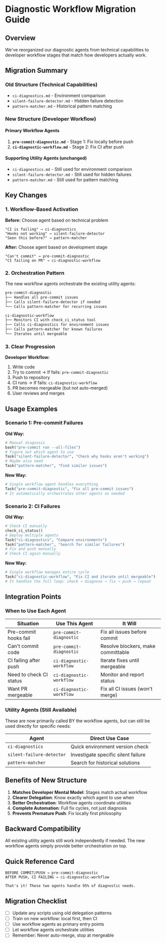 # Diagnostic Workflow Migration Guide

## Overview

We've reorganized our diagnostic agents from technical capabilities to developer workflow stages that match how developers actually work.

## Migration Summary

### Old Structure (Technical Capabilities)

- `ci-diagnostics.md` - Environment comparison
- `silent-failure-detector.md` - Hidden failure detection
- `pattern-matcher.md` - Historical pattern matching

### New Structure (Developer Workflow)

#### Primary Workflow Agents

1. **`pre-commit-diagnostic.md`** - Stage 1: Fix locally before push
2. **`ci-diagnostic-workflow.md`** - Stage 2: Fix CI after push

#### Supporting Utility Agents (unchanged)

- `ci-diagnostics.md` - Still used for environment comparison
- `silent-failure-detector.md` - Still used for hidden failures
- `pattern-matcher.md` - Still used for pattern matching

## Key Changes

### 1. Workflow-Based Activation

**Before:** Choose agent based on technical problem

```
"CI is failing" → ci-diagnostics
"Hooks not working" → silent-failure-detector
"Seen this before?" → pattern-matcher
```

**After:** Choose agent based on development stage

```
"Can't commit" → pre-commit-diagnostic
"CI failing on PR" → ci-diagnostic-workflow
```

### 2. Orchestration Pattern

The new workflow agents orchestrate the existing utility agents:

```markdown
pre-commit-diagnostic
├── Handles all pre-commit issues
├── Calls silent-failure-detector if needed
└── Calls pattern-matcher for recurring issues

ci-diagnostic-workflow
├── Monitors CI with check_ci_status tool
├── Calls ci-diagnostics for environment issues
├── Calls pattern-matcher for known failures
└── Iterates until mergeable
```

### 3. Clear Progression

**Developer Workflow:**

1. Write code
2. Try to commit → If fails: `pre-commit-diagnostic`
3. Push to repository
4. CI runs → If fails: `ci-diagnostic-workflow`
5. PR becomes mergeable (but not auto-merged)
6. User reviews and merges

## Usage Examples

### Scenario 1: Pre-commit Failures

**Old Way:**

```python
# Manual diagnosis
bash("pre-commit run --all-files")
# Figure out which agent to use
Task("silent-failure-detector", "Check why hooks aren't working")
# Maybe also need
Task("pattern-matcher", "Find similar issues")
```

**New Way:**

```python
# Single workflow agent handles everything
Task("pre-commit-diagnostic", "Fix all pre-commit issues")
# It automatically orchestrates other agents as needed
```

### Scenario 2: CI Failures

**Old Way:**

```python
# Check CI manually
check_ci_status()
# Deploy multiple agents
Task("ci-diagnostics", "Compare environments")
Task("pattern-matcher", "Search for similar failures")
# Fix and push manually
# Check CI again manually
```

**New Way:**

```python
# Single workflow manages entire cycle
Task("ci-diagnostic-workflow", "Fix CI and iterate until mergeable")
# It handles the full loop: check → diagnose → fix → push → repeat
```

## Integration Points

### When to Use Each Agent

| Situation               | Use This Agent           | It Will                            |
| ----------------------- | ------------------------ | ---------------------------------- |
| Pre-commit hooks fail   | `pre-commit-diagnostic`  | Fix all issues before commit       |
| Can't commit code       | `pre-commit-diagnostic`  | Resolve blockers, make committable |
| CI failing after push   | `ci-diagnostic-workflow` | Iterate fixes until mergeable      |
| Need to check CI status | `ci-diagnostic-workflow` | Monitor and report status          |
| Want PR mergeable       | `ci-diagnostic-workflow` | Fix all CI issues (won't merge)    |

### Utility Agents (Still Available)

These are now primarily called BY the workflow agents, but can still be used directly for specific needs:

| Agent                     | Direct Use Case                     |
| ------------------------- | ----------------------------------- |
| `ci-diagnostics`          | Quick environment version check     |
| `silent-failure-detector` | Investigate specific silent failure |
| `pattern-matcher`         | Search for historical solutions     |

## Benefits of New Structure

1. **Matches Developer Mental Model**: Stages match actual workflow
2. **Clearer Delegation**: Know exactly which agent to use when
3. **Better Orchestration**: Workflow agents coordinate utilities
4. **Complete Automation**: Full fix cycles, not just diagnosis
5. **Prevents Premature Push**: Fix locally first philosophy

## Backward Compatibility

All existing utility agents still work independently if needed. The new workflow agents simply provide better orchestration on top.

## Quick Reference Card

```
BEFORE COMMIT/PUSH → pre-commit-diagnostic
AFTER PUSH, CI FAILING → ci-diagnostic-workflow

That's it! These two agents handle 95% of diagnostic needs.
```

## Migration Checklist

- [ ] Update any scripts using old delegation patterns
- [ ] Train on new workflow: local first, then CI
- [ ] Use workflow agents as primary entry points
- [ ] Let workflow agents orchestrate utilities
- [ ] Remember: Never auto-merge, stop at mergeable
